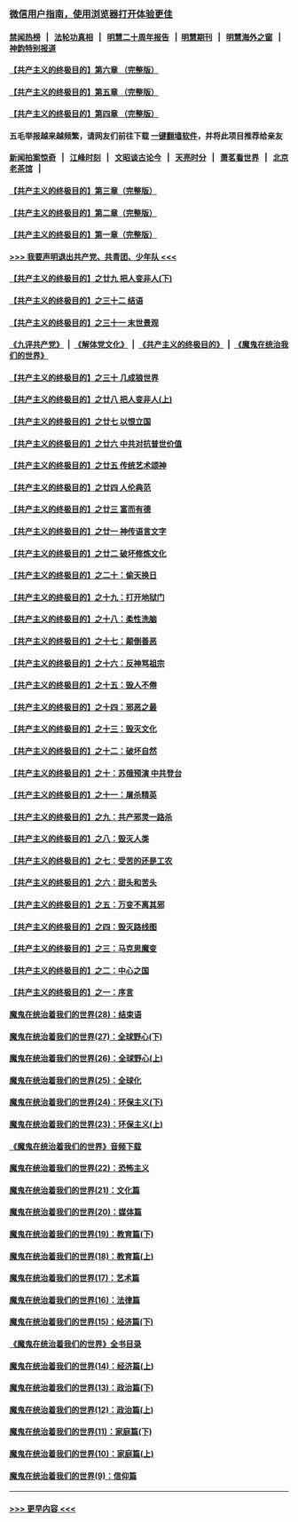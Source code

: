 ### [微信用户指南，使用浏览器打开体验更佳](https://github.com/gfw-breaker/banned-news1/blob/master/indexes/wechat-guide.md?t=0)
#### [禁闻热榜](热点新闻.md?t=0)  &nbsp;&nbsp;|&nbsp;&nbsp; [法轮功真相](https://github.com/gfw-breaker/truth/blob/master/README.md?t=0) &nbsp;&nbsp;|&nbsp;&nbsp; [明慧二十周年报告](https://github.com/gfw-breaker/mh-reports/blob/master/README.md?t=0) &nbsp;&nbsp;|&nbsp;&nbsp;[明慧期刊](https://github.com/gfw-breaker/mh-qikan) &nbsp;&nbsp;|&nbsp;&nbsp; [明慧海外之窗](https://github.com/gfw-breaker/mh-news/blob/master/README.md?t=0) &nbsp;&nbsp;|&nbsp;&nbsp; [神韵特别报道](https://github.com/gfw-breaker/mh-news/blob/master/shenyun.md?t=0)
#### [【共产主义的终极目的】第六章 （完整版）](../pages/nsc422/n11428913.md?t=02152111) 
#### [【共产主义的终极目的】第五章 （完整版）](../pages/nsc422/n11428912.md?t=02152111) 
#### [【共产主义的终极目的】第四章 （完整版）](../pages/nsc422/n11428907.md?t=02152111) 
#### 五毛举报越来越频繁，请网友们前往下载 [一键翻墙软件](https://github.com/gfw-breaker/ssr-accounts)，并将此项目推荐给亲友
#### [新闻拍案惊奇](https://github.com/gfw-breaker/banned-news1/blob/master/pages/link4.md) &nbsp;&nbsp;|&nbsp;&nbsp; [江峰时刻](https://github.com/gfw-breaker/banned-news1/blob/master/pages/link4.md) &nbsp;&nbsp;|&nbsp;&nbsp; [文昭谈古论今](https://github.com/gfw-breaker/banned-news1/blob/master/pages/link4.md) &nbsp;&nbsp;|&nbsp;&nbsp; [天亮时分](https://github.com/gfw-breaker/banned-news1/blob/master/pages/link4.md) &nbsp;&nbsp;|&nbsp;&nbsp; [萧茗看世界](https://github.com/gfw-breaker/banned-news1/blob/master/pages/link4.md) &nbsp;&nbsp;|&nbsp;&nbsp; [北京老茶馆](https://github.com/gfw-breaker/banned-news1/blob/master/pages/link4.md) &nbsp;&nbsp;|&nbsp;&nbsp; 
#### [【共产主义的终极目的】第三章（完整版）](../pages/nsc422/n11428848.md?t=02152111) 
#### [【共产主义的终极目的】第二章（完整版）](../pages/nsc422/n11428831.md?t=02152111) 
#### [【共产主义的终极目的】第一章（完整版）](../pages/nsc422/n11417651.md?t=02152111) 
#### [>>> 我要声明退出共产党、共青团、少年队 <<<](https://github.com/begood0513/goodnews/blob/master/quit/letter.md) 
#### [【共产主义的终极目的】之廿九 把人变非人(下)](../pages/nsc422/n11344140.md?t=02152111) 
#### [【共产主义的终极目的】之三十二 结语](../pages/nsc422/n11360535.md?t=02152111) 
#### [【共产主义的终极目的】之三十一 末世景观](../pages/nsc422/n11351129.md?t=02152111) 
#### [《九评共产党》](https://github.com/begood0513/9ping.md/blob/master/README.md) &nbsp;|&nbsp; [《解体党文化》](../../../../jtdwh.md/blob/master/README.md)  &nbsp;|&nbsp; [《共产主义的终极目的》](../../../../gczydzjmd.md/blob/master/README.md) &nbsp;|&nbsp; [《魔鬼在统治我们的世界》](../../../../mgztzwmdsj.md/blob/master/README.md) 
#### [【共产主义的终极目的】之三十 几成狼世界](../pages/nsc422/n11348280.md?t=02152111) 
#### [【共产主义的终极目的】之廿八 把人变非人(上)](../pages/nsc422/n11340492.md?t=02152111) 
#### [【共产主义的终极目的】之廿七 以恨立国](../pages/nsc422/n11336944.md?t=02152111) 
#### [【共产主义的终极目的】之廿六 中共对抗普世价值](../pages/nsc422/n11324785.md?t=02152111) 
#### [【共产主义的终极目的】之廿五 传统艺术颂神](../pages/nsc422/n11296396.md?t=02152111) 
#### [【共产主义的终极目的】之廿四 人伦典范](../pages/nsc422/n11296397.md?t=02152111) 
#### [【共产主义的终极目的】之廿三 富而有德](../pages/nsc422/n11283598.md?t=02152111) 
#### [【共产主义的终极目的】之廿一 神传语言文字](../pages/nsc422/n11263265.md?t=02152111) 
#### [【共产主义的终极目的】之廿二 破坏修炼文化](../pages/nsc422/n11245728.md?t=02152111) 
#### [【共产主义的终极目的】之二十：偷天换日](../pages/nsc422/n11238846.md?t=02152111) 
#### [【共产主义的终极目的】之十九：打开地狱门](../pages/nsc422/n11206376.md?t=02152111) 
#### [【共产主义的终极目的】之十八：柔性洗脑](../pages/nsc422/n11199994.md?t=02152111) 
#### [【共产主义的终极目的】之十七：颠倒善恶](../pages/nsc422/n11179782.md?t=02152111) 
#### [【共产主义的终极目的】之十六：反神骂祖宗](../pages/nsc422/n11166798.md?t=02152111) 
#### [【共产主义的终极目的】之十五：毁人不倦](../pages/nsc422/n11166792.md?t=02152111) 
#### [【共产主义的终极目的】之十四：邪恶之最](../pages/nsc422/n11150249.md?t=02152111) 
#### [【共产主义的终极目的】之十三：毁灭文化](../pages/nsc422/n11135227.md?t=02152111) 
#### [【共产主义的终极目的】之十二：破坏自然](../pages/nsc422/n11135214.md?t=02152111) 
#### [【共产主义的终极目的】之十：苏俄预演 中共登台](../pages/nsc422/n11118424.md?t=02152111) 
#### [【共产主义的终极目的】之十一：屠杀精英](../pages/nsc422/n11118442.md?t=02152111) 
#### [【共产主义的终极目的】之九：共产邪灵一路杀](../pages/nsc422/n11114139.md?t=02152111) 
#### [【共产主义的终极目的】之八：毁灭人类](../pages/nsc422/n11108503.md?t=02152111) 
#### [【共产主义的终极目的】之七：受苦的还是工农](../pages/nsc422/n11101809.md?t=02152111) 
#### [【共产主义的终极目的】之六：甜头和苦头](../pages/nsc422/n11096971.md?t=02152111) 
#### [【共产主义的终极目的】之五：万变不离其邪](../pages/nsc422/n11091285.md?t=02152111) 
#### [【共产主义的终极目的】之四：毁灭路线图](../pages/nsc422/n11086284.md?t=02152111) 
#### [【共产主义的终极目的】之三：马克思魔变](../pages/nsc422/n11061941.md?t=02152111) 
#### [【共产主义的终极目的】之二：中心之国](../pages/nsc422/n11047728.md?t=02152111) 
#### [【共产主义的终极目的】之一：序言](../pages/nsc422/n11086077.md?t=02152111) 
#### [魔鬼在统治着我们的世界(28)：结束语](../pages/nsc422/n10936246.md?t=02152111) 
#### [魔鬼在统治着我们的世界(27)：全球野心(下)](../pages/nsc422/n10928319.md?t=02152111) 
#### [魔鬼在统治着我们的世界(26)：全球野心(上)](../pages/nsc422/n10900318.md?t=02152111) 
#### [魔鬼在统治着我们的世界(25)：全球化](../pages/nsc422/n10788205.md?t=02152111) 
#### [魔鬼在统治着我们的世界(24)：环保主义(下)](../pages/nsc422/n10695307.md?t=02152111) 
#### [魔鬼在统治着我们的世界(23)：环保主义(上)](../pages/nsc422/n10688613.md?t=02152111) 
#### [《魔鬼在统治着我们的世界》音频下载](../pages/nsc422/n10635553.md?t=02152111) 
#### [魔鬼在统治着我们的世界(22)：恐怖主义](../pages/nsc422/n10614727.md?t=02152111) 
#### [魔鬼在统治着我们的世界(21)：文化篇](../pages/nsc422/n10597706.md?t=02152111) 
#### [魔鬼在统治着我们的世界(20)：媒体篇](../pages/nsc422/n10586579.md?t=02152111) 
#### [魔鬼在统治着我们的世界(19)：教育篇(下)](../pages/nsc422/n10564808.md?t=02152111) 
#### [魔鬼在统治着我们的世界(18)：教育篇(上)](../pages/nsc422/n10526970.md?t=02152111) 
#### [魔鬼在统治着我们的世界(17)：艺术篇](../pages/nsc422/n10499093.md?t=02152111) 
#### [魔鬼在统治着我们的世界(16)：法律篇](../pages/nsc422/n10485969.md?t=02152111) 
#### [魔鬼在统治着我们的世界(15)：经济篇(下)](../pages/nsc422/n10469975.md?t=02152111) 
#### [《魔鬼在统治着我们的世界》全书目录](../pages/nsc422/n10464261.md?t=02152111) 
#### [魔鬼在统治着我们的世界(14)：经济篇(上)](../pages/nsc422/n10457370.md?t=02152111) 
#### [魔鬼在统治着我们的世界(13)：政治篇(下)](../pages/nsc422/n10448270.md?t=02152111) 
#### [魔鬼在统治着我们的世界(12)：政治篇(上)](../pages/nsc422/n10444576.md?t=02152111) 
#### [魔鬼在统治着我们的世界(11)：家庭篇(下)](../pages/nsc422/n10440961.md?t=02152111) 
#### [魔鬼在统治着我们的世界(10)：家庭篇(上)](../pages/nsc422/n10435448.md?t=02152111) 
#### [魔鬼在统治着我们的世界(9)：信仰篇](../pages/nsc422/n10432159.md?t=02152111) 

----
#### [ >>> 更早内容 <<< ](../indexes/nsc422-earlier.md)
